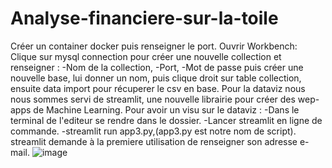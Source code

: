 # Analyse-financiere-sur-la-toile
Créer un container docker puis renseigner le port.
Ouvrir Workbench:
Clique  sur mysql connection pour créer une nouvelle collection et renseigner :
-Nom de la collection,
-Port,
-Mot de passe puis créer une nouvelle base, lui donner un nom, puis clique droit sur table collection, ensuite data import pour récuperer le csv en base.
Pour la dataviz nous nous sommes servi de streamlit, une nouvelle librairie pour créer des wep-apps de Machine Learning.
Pour avoir un visu sur le dataviz :
-Dans le terminal de l'editeur se rendre dans le dossier.
-Lancer streamlit en ligne de commande.
-streamlit run app3.py,(app3.py est notre nom de script).
streamlit demande à la premiere utilisation de renseigner son adresse e-mail.
![image](https://user-images.githubusercontent.com/73162985/111766525-efdab000-88a5-11eb-9796-d33afa95f4f9.png)
